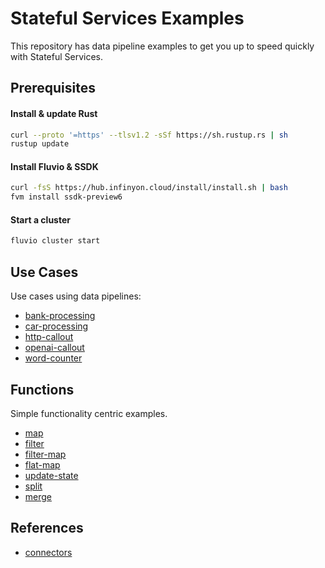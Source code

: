 # Stateful Services Examples

This repository has data pipeline examples to get you up to speed quickly with Stateful Services.

## Prerequisites

#### Install & update Rust

```bash
curl --proto '=https' --tlsv1.2 -sSf https://sh.rustup.rs | sh
rustup update
```

#### Install Fluvio & SSDK

```bash
curl -fsS https://hub.infinyon.cloud/install/install.sh | bash
fvm install ssdk-preview6
```

#### Start a cluster

```bash
fluvio cluster start
```

## Use Cases

Use cases using data pipelines:

* [bank-processing](/use-cases/bank-processing/)
* [car-processing](/use-cases/car-processing/)
* [http-callout](/use-cases/http-callout/)
* [openai-callout](/use-cases/openai-callout/)
* [word-counter](/use-cases/word-counter/)

## Functions

Simple functionality centric examples.

* [map](/functions/map/)
* [filter](/functions/filter/)
* [filter-map](/functions/filter-map/)
* [flat-map](/functions/flat-map/)
* [update-state](/functions/update-state/)
* [split](/functions/split/)
* [merge](/functions/merge/)


## References
* [connectors](connectors.md)
